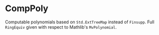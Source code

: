 # CompPoly

Computable polynomials based on `Std.ExtTreeMap` instead of `Finsupp`.
Full `RingEquiv` given with respect to Mathlib's `MvPolynomial`.